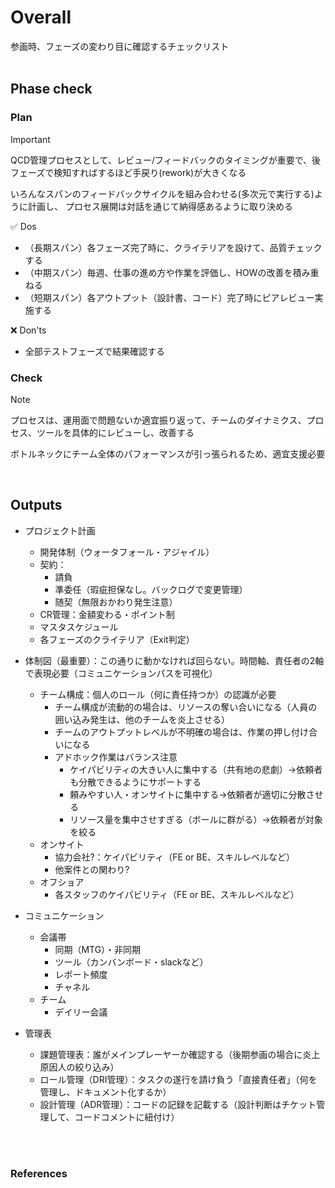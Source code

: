 # Overall
参画時、フェーズの変わり目に確認するチェックリスト
<br><br>

## Phase check
### Plan
> [!IMPORTANT] 
> QCD管理プロセスとして、レビュー/フィードバックのタイミングが重要で、後フェーズで検知すればするほど手戻り(rework)が大きくなる
>
> いろんなスパンのフィードバックサイクルを組み合わせる(多次元で実行する)ように計画し、
プロセス展開は対話を通じて納得感あるように取り決める
>
> :white_check_mark: Dos
> - （長期スパン）各フェーズ完了時に、クライテリアを設けて、品質チェックする
> - （中期スパン）毎週、仕事の進め方や作業を評価し、HOWの改善を積み重ねる
> - （短期スパン）各アウトプット（設計書、コード）完了時にピアレビュー実施する
> 
> :x: Don'ts
> - 全部テストフェーズで結果確認する

### Check
> [!NOTE] 
> プロセスは、運用面で問題ないか適宜振り返って、チームのダイナミクス、プロセス、ツールを具体的にレビューし、改善する
>
> ボトルネックにチーム全体のパフォーマンスが引っ張られるため、適宜支援必要

<br>

## Outputs
- プロジェクト計画
  - 開発体制（ウォータフォール・アジャイル）
  - 契約：
    - 請負
    - 準委任（瑕疵担保なし。バックログで変更管理）
    - 随契（無限おかわり発生注意）
  - CR管理：金額変わる・ポイント制
  - マスタスケジュール
  - 各フェーズのクライテリア（Exit判定）

- 体制図（最重要）：この通りに動かなければ回らない。時間軸、責任者の2軸で表現必要（コミュニケーションパスを可視化）
  - チーム構成：個人のロール（何に責任持つか）の認識が必要
    - チーム構成が流動的の場合は、リソースの奪い合いになる（人員の囲い込み発生は、他のチームを炎上させる）
    - チームのアウトプットレベルが不明確の場合は、作業の押し付け合いになる
    - アドホック作業はバランス注意
      - ケイパビリティの大きい人に集中する（共有地の悲劇）→依頼者も分散できるようにサポートする
      - 頼みやすい人・オンサイトに集中する→依頼者が適切に分散させる
      - リソース量を集中させすぎる（ボールに群がる）→依頼者が対象を絞る
  - オンサイト
    - 協力会社?：ケイパビリティ（FE or BE、スキルレベルなど）
    - 他案件との関わり?
  - オフショア
    - 各スタッフのケイパビリティ（FE or BE、スキルレベルなど）

- コミュニケーション
  - 会議帯
    - 同期（MTG）・非同期
    - ツール（カンバンボード・slackなど）
    - レポート頻度
    - チャネル
  - チーム
    - デイリー会議

- 管理表
  - 課題管理表：誰がメインプレーヤーか確認する（後期参画の場合に炎上原因人の絞り込み）
  - ロール管理（DRI管理）：タスクの遂行を請け負う「直接責任者」（何を管理し、ドキュメント化するか）
  - 設計管理（ADR管理）：コードの記録を記載する（設計判断はチケット管理して、コードコメントに紐付け）

<br><br>
### References

